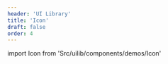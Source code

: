```yaml
---
header: 'UI Library'
title: 'Icon'
draft: false
order: 4
---
```


<!--
  ATTENTION: This file is auto generated by using "makeDemosFactory".
  Do not change the content!
-->

import Icon from 'Src/uilib/components/demos/Icon'

<Icon />
